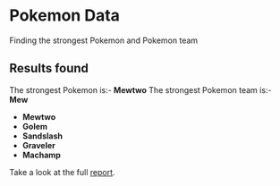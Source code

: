 # Pokemon Data
Finding the strongest Pokemon and Pokemon team

## Results found
The strongest Pokemon is:- **Mewtwo**
The strongest Pokemon team is:- **Mew**
- **Mewtwo**
- **Golem**
- **Sandslash**
- **Graveler**
- **Machamp**

Take a look at the full [report](https://github.com/bariabbassi/pokemon-data/pokemon_data_report.pdf).

